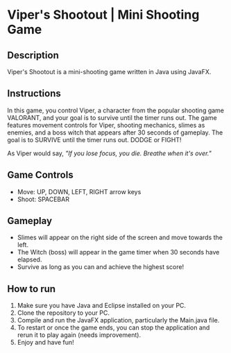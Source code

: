 # Viper's Shootout | Mini Shooting Game

## Description

Viper's Shootout is a mini-shooting game written in Java using JavaFX. 

## Instructions

In this game, you control Viper, a character from the popular shooting game VALORANT, and your goal is to survive until the timer runs out. The game features movement controls for Viper, shooting mechanics, slimes as enemies, and a boss witch that appears after 30 seconds of gameplay. The goal is to SURVIVE until the timer runs out. DODGE or FIGHT!

As Viper would say, *"If you lose focus, you die. Breathe when it's over."*

## Game Controls

- Move: UP, DOWN, LEFT, RIGHT arrow keys
- Shoot: SPACEBAR

## Gameplay

- Slimes will appear on the right side of the screen and move towards the left.
- The Witch (boss) will appear in the game timer when 30 seconds have elapsed.
- Survive as long as you can and achieve the highest score!

## How to run

1. Make sure you have Java and Eclipse installed on your PC.
2. Clone the repository to your PC.
3. Compile and run the JavaFX application, particularly the Main.java file.
4. To restart or once the game ends, you can stop the application and rerun it to play again (needs improvement).
5. Enjoy and have fun!
